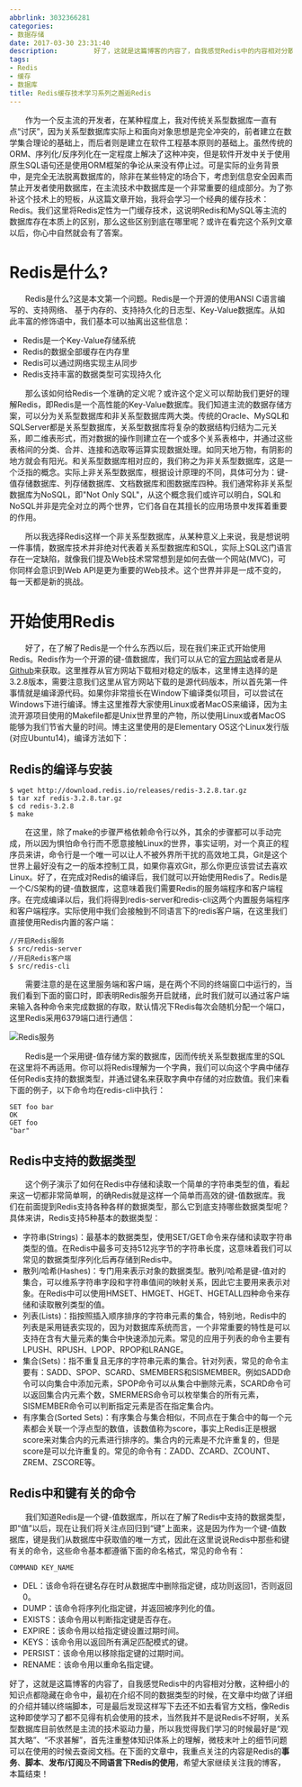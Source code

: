 ```yaml
---
abbrlink: 3032366281
categories:
- 数据存储
date: 2017-03-30 23:31:40
description: ​        好了，这就是这篇博客的内容了，自我感觉Redis中的内容相对分散，这种细小的知识点都隐藏在命令中，最初在介绍不同的数据类型的时候，在文章中均做了详细的介绍并辅以终端脚本，可是最后发现这样写下去还不如去看官方文档，像Redis这种即使学习了都不见得有机会使用的技术，当然我并不是说Redis不好啊，关系型数据库目前依然是主流的技术驱动力量，所以我觉得我们学习的时候最好是“观其大略”、“不求甚解”，首先注重整体知识体系上的理解，微枝末叶上的细节问题可以在使用的时候去查阅文档
tags:
- Redis
- 缓存
- 数据库
title: Redis缓存技术学习系列之邂逅Redis
---
```


&emsp;&emsp;作为一个反主流的开发者，在某种程度上，我对传统关系型数据库一直有点“讨厌”，因为关系型数据库实际上和面向对象思想是完全冲突的，前者建立在数学集合理论的基础上，而后者则是建立在软件工程基本原则的基础上。虽然传统的ORM、序列化/反序列化在一定程度上解决了这种冲突，但是软件开发中关于使用原生SQL语句还是使用ORM框架的争论从来没有停止过。可是实际的业务背景中，是完全无法脱离数据库的，除非在某些特定的场合下，考虑到信息安全因素而禁止开发者使用数据库，在主流技术中数据库是一个非常重要的组成部分。为了弥补这个技术上的短板，从这篇文章开始，我将会学习一个经典的缓存技术：Redis。我们这里将Redis定性为一门缓存技术，这说明Redis和MySQL等主流的数据库存在本质上的区别，那么这些区别到底在哪里呢？或许在看完这个系列文章以后，你心中自然就会有了答案。

<!--more-->

# Redis是什么?
&emsp;&emsp;Redis是什么?这是本文第一个问题。Redis是一个开源的使用ANSI C语言编写的、支持网络、 基于内存的、支持持久化的日志型、Key-Value数据库。从如此丰富的修饰语中，我们基本可以抽离出这些信息：

* Redis是一个Key-Value存储系统
* Redis的数据全部缓存在内存里
* Redis可以通过网络实现主从同步
* Redis支持丰富的数据类型可实现持久化

  那么该如何给Redis一个准确的定义呢？或许这个定义可以帮助我们更好的理解Redis，即Redis是一个高性能的Key-Value数据库。我们知道主流的数据存储方案，可以分为关系型数据库和非关系型数据库两大类。传统的Oracle、MySQL和SQLServer都是关系型数据库，关系型数据库将复杂的数据结构归结为二元关系，即二维表形式，而对数据的操作则建立在一个或多个关系表格中，并通过这些表格间的分类、合并、连接和选取等运算实现数据处理。如同天地万物，有阴影的地方就会有阳光。和关系型数据库相对应的，我们称之为非关系型数据库，这是一个泛指的概念。实际上非关系型数据库，根据设计原理的不同，具体可分为：键-值存储数据库、列存储数据库、文档数据库和图数据库四种。我们通常称非关系型数据库为NoSQL，即"Not Only SQL"，从这个概念我们或许可以明白，SQL和NoSQL并非是完全对立的两个世界，它们各自在其擅长的应用场景中发挥着重要的作用。

  所以我选择Redis这样一个非关系型数据库，从某种意义上来说，我是想说明一件事情，数据库技术并非绝对代表着关系型数据库和SQL，实际上SQL这门语言存在一定缺陷，就像我们提及Web技术常常想到是如何去做一个网站(MVC)，可你同样会意识到Web API是更为重要的Web技术。这个世界并非是一成不变的，每一天都是新的挑战。

# 开始使用Redis
  好了，在了解了Redis是一个什么东西以后，现在我们来正式开始使用Redis。Redis作为一个开源的键-值数据库，我们可以从它的[官方网站](https://redis.io/)或者是从[Github](https://github.com/antirez/redis)来获取。这里推荐从官方网站下载相对稳定的版本，这里博主选择的是3.2.8版本，需要注意我们这里从官方网站下载的是源代码版本，所以首先第一件事情就是编译源代码。如果你非常擅长在Window下编译类似项目，可以尝试在Windows下进行编译。博主这里推荐大家使用Linux或者MacOS来编译，因为主流开源项目使用的Makefile都是Unix世界里的产物，所以使用Linux或者MacOS能够为我们节省大量的时间。博主这里使用的是Elementary OS这个Linux发行版(对应Ubuntu14)，编译方法如下：



## Redis的编译与安装

```
$ wget http://download.redis.io/releases/redis-3.2.8.tar.gz
$ tar xzf redis-3.2.8.tar.gz
$ cd redis-3.2.8
$ make
```
  在这里，除了make的步骤严格依赖命令行以外，其余的步骤都可以手动完成，所以因为惧怕命令行而不愿意接触Linux的世界，事实证明，对一个真正的程序员来讲，命令行是一个唯一可以让人不被外界所干扰的高效地工具，Git是这个世界上最好没有之一的版本控制工具，如果你喜欢Git，那么你更应该尝试去喜欢Linux。好了，在完成对Redis的编译后，我们就可以开始使用Redis了。Redis是一个C/S架构的键-值数据库，这意味着我们需要Redis的服务端程序和客户端程序。在完成编译以后，我们将得到redis-server和redis-cli这两个内置服务端程序和客户端程序。实际使用中我们会接触到不同语言下的redis客户端，在这里我们直接使用Redis内置的客户端：

```
//开启Redis服务
$ src/redis-server
//开启Redis客户端
$ src/redis-cli
```

  需要注意的是在这里服务端和客户端，是在两个不同的终端窗口中运行的，当我们看到下面的窗口时，即表明Redis服务开启就绪，此时我们就可以通过客户端来输入各种命令来完成数据的存取，默认情况下Redis每次会随机分配一个端口，这里Redis采用6379端口进行通信：

![Redis服务](https://ww1.sinaimg.cn/large/4c36074fly1fz68jad5qcj211y0laq73.jpg)

  Redis是一个采用键-值存储方案的数据库，因而传统关系型数据库里的SQL在这里将不再适用。你可以将Redis理解为一个字典，我们可以向这个字典中储存任何Redis支持的数据类型，并通过键名来获取字典中存储的对应数值。我们来看下面的例子，以下命令均在redis-cli中执行：

```
SET foo bar
OK
GET foo
"bar"
```

## Redis中支持的数据类型

  这个例子演示了如何在Redis中存储和读取一个简单的字符串类型的值，看起来这一切都非常简单啊，的确Redis就是这样一个简单而高效的键-值数据库。我们在前面提到Redis支持各种各样的数据类型，那么它到底支持哪些数据类型呢？具体来讲，Redis支持5种基本的数据类型：

* 字符串(Strings)：最基本的数据类型，使用SET/GET命令来存储和读取字符串类型的值。在Redis中最多可支持512兆字节的字符串长度，这意味着我们可以常见的数据类型序列化后再存储到Redis中。
* 散列/哈希(Hashes)：专门用来表示对象的数据类型。散列/哈希是键-值对的集合，可以维系字符串字段和字符串值间的映射关系，因此它主要用来表示对象。在Redis中可以使用HMSET、HMGET、HGET、HGETALL四种命令来存储和读取散列类型的值。
* 列表(Lists)：指按照插入顺序排序的字符串元素的集合，特别地，Redis中的列表是采用链表实现的，因为对数据库系统而言，一个非常重要的特性是可以支持在含有大量元素的集合中快速添加元素。常见的应用于列表的命令主要有LPUSH、RPUSH、LPOP、RPOP和LRANGE。
* 集合(Sets)：指不重复且无序的字符串元素的集合。针对列表，常见的命令主要有：SADD、SPOP、SCARD、SMEMBERS和SISMEMBER。例如SADD命令可以向集合中添加元素，SPOP命令可以从集合中删除元素，SCARD命令可以返回集合内元素个数，SMERMERS命令可以枚举集合的所有元素，SISMEMBER命令可以判断指定元素是否在指定集合内。
* 有序集合(Sorted Sets)：有序集合与集合相似，不同点在于集合中的每一个元素都会关联一个浮点型的数值，该数值称为score，事实上Redis正是根据score来对集合内的元素进行排序的。集合内的元素是不允许重复的，但是score是可以允许重复的。常见的命令有：ZADD、ZCARD、ZCOUNT、ZREM、ZSCORE等。


## Redis中和键有关的命令

  我们知道Redis是一个键-值数据库，所以在了解了Redis中支持的数据类型，即“值”以后，现在让我们将关注点回归到“键”上面来，这是因为作为一个键-值数据库，键是我们从数据库中获取值的唯一方式，因此在这里说说Redis中那些和键有关的命令，这些命令基本都遵循下面的命名格式，常见的命令有：

```
COMMAND KEY_NAME
```

* DEL：该命令将在键名存在时从数据库中删除指定键，成功则返回1，否则返回0。
* DUMP：该命令将序列化指定键，并返回被序列化的值。
* EXISTS：该命令用以判断指定键是否存在。
* EXPIRE：该命令用以给指定键设置过期时间。
* KEYS：该命令用以返回所有满足匹配模式的键。
* PERSIST：该命令用以移除指定键的过期时间。
* RENAME：该命令用以重命名指定键。

​        好了，这就是这篇博客的内容了，自我感觉Redis中的内容相对分散，这种细小的知识点都隐藏在命令中，最初在介绍不同的数据类型的时候，在文章中均做了详细的介绍并辅以终端脚本，可是最后发现这样写下去还不如去看官方文档，像Redis这种即使学习了都不见得有机会使用的技术，当然我并不是说Redis不好啊，关系型数据库目前依然是主流的技术驱动力量，所以我觉得我们学习的时候最好是“观其大略”、“不求甚解”，首先注重整体知识体系上的理解，微枝末叶上的细节问题可以在使用的时候去查阅文档。在下面的文章中，我重点关注的内容是Redis的**事务**、**脚本**、**发布/订阅**及**不同语言下Redis的使用**，希望大家继续关注我的博客，本篇结束！